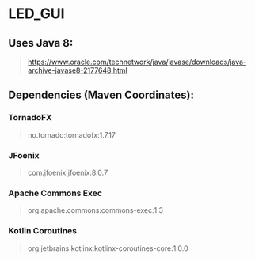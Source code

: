 # LED_GUI

## Uses Java 8:
> https://www.oracle.com/technetwork/java/javase/downloads/java-archive-javase8-2177648.html

## Dependencies (Maven Coordinates):

### TornadoFX

> no.tornado:tornadofx:1.7.17

### JFoenix

> com.jfoenix:jfoenix:8.0.7

### Apache Commons Exec

> org.apache.commons:commons-exec:1.3

### Kotlin Coroutines

> org.jetbrains.kotlinx:kotlinx-coroutines-core:1.0.0
